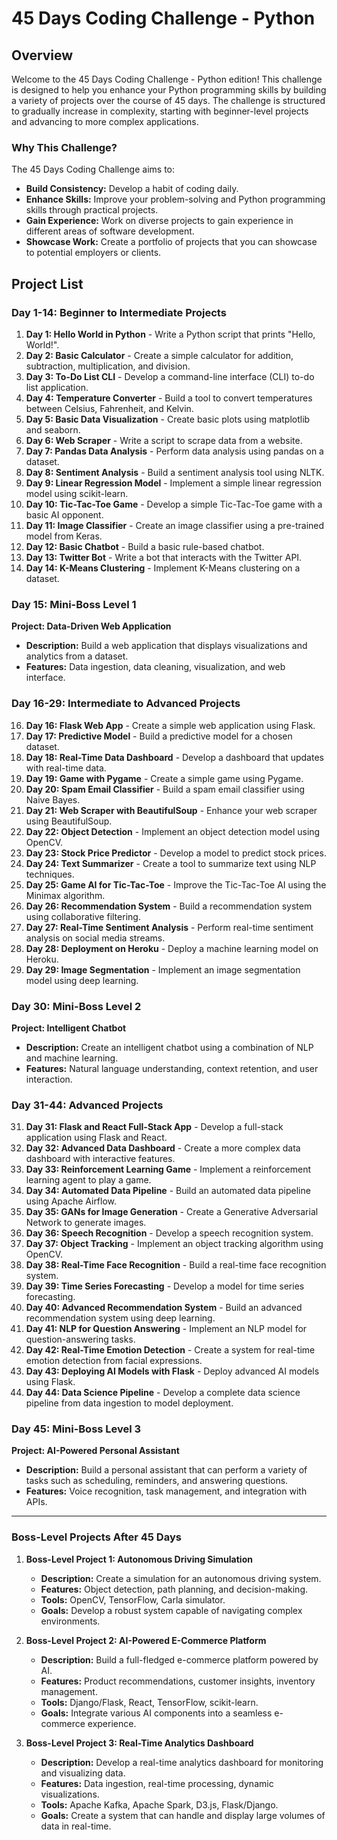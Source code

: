 # 45 Days Coding Challenge - Python

## Overview
Welcome to the 45 Days Coding Challenge - Python edition! This challenge is designed to help you enhance your Python programming skills by building a variety of projects over the course of 45 days. The challenge is structured to gradually increase in complexity, starting with beginner-level projects and advancing to more complex applications.

### Why This Challenge?
The 45 Days Coding Challenge aims to:
- **Build Consistency:** Develop a habit of coding daily.
- **Enhance Skills:** Improve your problem-solving and Python programming skills through practical projects.
- **Gain Experience:** Work on diverse projects to gain experience in different areas of software development.
- **Showcase Work:** Create a portfolio of projects that you can showcase to potential employers or clients.

## Project List

### Day 1-14: Beginner to Intermediate Projects
1. **Day 1: Hello World in Python** - Write a Python script that prints "Hello, World!".
2. **Day 2: Basic Calculator** - Create a simple calculator for addition, subtraction, multiplication, and division.
3. **Day 3: To-Do List CLI** - Develop a command-line interface (CLI) to-do list application.
4. **Day 4: Temperature Converter** - Build a tool to convert temperatures between Celsius, Fahrenheit, and Kelvin.
5. **Day 5: Basic Data Visualization** - Create basic plots using matplotlib and seaborn.
6. **Day 6: Web Scraper** - Write a script to scrape data from a website.
7. **Day 7: Pandas Data Analysis** - Perform data analysis using pandas on a dataset.
8. **Day 8: Sentiment Analysis** - Build a sentiment analysis tool using NLTK.
9. **Day 9: Linear Regression Model** - Implement a simple linear regression model using scikit-learn.
10. **Day 10: Tic-Tac-Toe Game** - Develop a simple Tic-Tac-Toe game with a basic AI opponent.
11. **Day 11: Image Classifier** - Create an image classifier using a pre-trained model from Keras.
12. **Day 12: Basic Chatbot** - Build a basic rule-based chatbot.
13. **Day 13: Twitter Bot** - Write a bot that interacts with the Twitter API.
14. **Day 14: K-Means Clustering** - Implement K-Means clustering on a dataset.

### Day 15: Mini-Boss Level 1
**Project: Data-Driven Web Application**
- **Description:** Build a web application that displays visualizations and analytics from a dataset.
- **Features:** Data ingestion, data cleaning, visualization, and web interface.

### Day 16-29: Intermediate to Advanced Projects
16. **Day 16: Flask Web App** - Create a simple web application using Flask.
17. **Day 17: Predictive Model** - Build a predictive model for a chosen dataset.
18. **Day 18: Real-Time Data Dashboard** - Develop a dashboard that updates with real-time data.
19. **Day 19: Game with Pygame** - Create a simple game using Pygame.
20. **Day 20: Spam Email Classifier** - Build a spam email classifier using Naive Bayes.
21. **Day 21: Web Scraper with BeautifulSoup** - Enhance your web scraper using BeautifulSoup.
22. **Day 22: Object Detection** - Implement an object detection model using OpenCV.
23. **Day 23: Stock Price Predictor** - Develop a model to predict stock prices.
24. **Day 24: Text Summarizer** - Create a tool to summarize text using NLP techniques.
25. **Day 25: Game AI for Tic-Tac-Toe** - Improve the Tic-Tac-Toe AI using the Minimax algorithm.
26. **Day 26: Recommendation System** - Build a recommendation system using collaborative filtering.
27. **Day 27: Real-Time Sentiment Analysis** - Perform real-time sentiment analysis on social media streams.
28. **Day 28: Deployment on Heroku** - Deploy a machine learning model on Heroku.
29. **Day 29: Image Segmentation** - Implement an image segmentation model using deep learning.

### Day 30: Mini-Boss Level 2
**Project: Intelligent Chatbot**
- **Description:** Create an intelligent chatbot using a combination of NLP and machine learning.
- **Features:** Natural language understanding, context retention, and user interaction.

### Day 31-44: Advanced Projects
31. **Day 31: Flask and React Full-Stack App** - Develop a full-stack application using Flask and React.
32. **Day 32: Advanced Data Dashboard** - Create a more complex data dashboard with interactive features.
33. **Day 33: Reinforcement Learning Game** - Implement a reinforcement learning agent to play a game.
34. **Day 34: Automated Data Pipeline** - Build an automated data pipeline using Apache Airflow.
35. **Day 35: GANs for Image Generation** - Create a Generative Adversarial Network to generate images.
36. **Day 36: Speech Recognition** - Develop a speech recognition system.
37. **Day 37: Object Tracking** - Implement an object tracking algorithm using OpenCV.
38. **Day 38: Real-Time Face Recognition** - Build a real-time face recognition system.
39. **Day 39: Time Series Forecasting** - Develop a model for time series forecasting.
40. **Day 40: Advanced Recommendation System** - Build an advanced recommendation system using deep learning.
41. **Day 41: NLP for Question Answering** - Implement an NLP model for question-answering tasks.
42. **Day 42: Real-Time Emotion Detection** - Create a system for real-time emotion detection from facial expressions.
43. **Day 43: Deploying AI Models with Flask** - Deploy advanced AI models using Flask.
44. **Day 44: Data Science Pipeline** - Develop a complete data science pipeline from data ingestion to model deployment.

### Day 45: Mini-Boss Level 3
**Project: AI-Powered Personal Assistant**
- **Description:** Build a personal assistant that can perform a variety of tasks such as scheduling, reminders, and answering questions.
- **Features:** Voice recognition, task management, and integration with APIs.

---

### Boss-Level Projects After 45 Days
1. **Boss-Level Project 1: Autonomous Driving Simulation**
   - **Description:** Create a simulation for an autonomous driving system.
   - **Features:** Object detection, path planning, and decision-making.
   - **Tools:** OpenCV, TensorFlow, Carla simulator.
   - **Goals:** Develop a robust system capable of navigating complex environments.

2. **Boss-Level Project 2: AI-Powered E-Commerce Platform**
   - **Description:** Build a full-fledged e-commerce platform powered by AI.
   - **Features:** Product recommendations, customer insights, inventory management.
   - **Tools:** Django/Flask, React, TensorFlow, scikit-learn.
   - **Goals:** Integrate various AI components into a seamless e-commerce experience.

3. **Boss-Level Project 3: Real-Time Analytics Dashboard**
   - **Description:** Develop a real-time analytics dashboard for monitoring and visualizing data.
   - **Features:** Data ingestion, real-time processing, dynamic visualizations.
   - **Tools:** Apache Kafka, Apache Spark, D3.js, Flask/Django.
   - **Goals:** Create a system that can handle and display large volumes of data in real-time.

